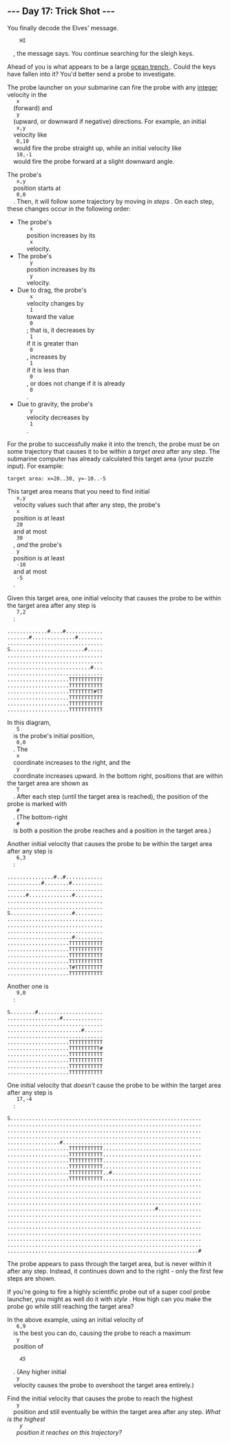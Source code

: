<article class="day-desc">
 <h2>
  --- Day 17: Trick Shot ---
 </h2>
 <p>
  You finally decode the Elves' message.
  <code>
   <span title="Maybe you need to turn the message 90 degrees counterclockwise?">
    HI
   </span>
  </code>
  , the message says. You continue searching for the sleigh keys.
 </p>
 <p>
  Ahead of you is what appears to be a large
  <a href="https://en.wikipedia.org/wiki/Oceanic_trench" target="_blank">
   ocean trench
  </a>
  . Could the keys have fallen into it? You'd better send a probe to investigate.
 </p>
 <p>
  The probe launcher on your submarine can fire the probe with any
  <a href="https://en.wikipedia.org/wiki/Integer" target="_blank">
   integer
  </a>
  velocity in the
  <code>
   x
  </code>
  (forward) and
  <code>
   y
  </code>
  (upward, or downward if negative) directions. For example, an initial
  <code>
   x,y
  </code>
  velocity like
  <code>
   0,10
  </code>
  would fire the probe straight up, while an initial velocity like
  <code>
   10,-1
  </code>
  would fire the probe forward at a slight downward angle.
 </p>
 <p>
  The probe's
  <code>
   x,y
  </code>
  position starts at
  <code>
   0,0
  </code>
  . Then, it will follow some trajectory by moving in
  <em>
   steps
  </em>
  . On each step, these changes occur in the following order:
 </p>
 <ul>
  <li>
   The probe's
   <code>
    x
   </code>
   position increases by its
   <code>
    x
   </code>
   velocity.
  </li>
  <li>
   The probe's
   <code>
    y
   </code>
   position increases by its
   <code>
    y
   </code>
   velocity.
  </li>
  <li>
   Due to drag, the probe's
   <code>
    x
   </code>
   velocity changes by
   <code>
    1
   </code>
   toward the value
   <code>
    0
   </code>
   ; that is, it decreases by
   <code>
    1
   </code>
   if it is greater than
   <code>
    0
   </code>
   , increases by
   <code>
    1
   </code>
   if it is less than
   <code>
    0
   </code>
   , or does not change if it is already
   <code>
    0
   </code>
   .
  </li>
  <li>
   Due to gravity, the probe's
   <code>
    y
   </code>
   velocity decreases by
   <code>
    1
   </code>
   .
  </li>
 </ul>
 <p>
  For the probe to successfully make it into the trench, the probe must be on some trajectory that causes it to be within a
  <em>
   target area
  </em>
  after any step. The submarine computer has already calculated this target area (your puzzle input). For example:
 </p>
 <pre><code>target area: x=20..30, y=-10..-5</code></pre>
 <p>
  This target area means that you need to find initial
  <code>
   x,y
  </code>
  velocity values such that after any step, the probe's
  <code>
   x
  </code>
  position is at least
  <code>
   20
  </code>
  and at most
  <code>
   30
  </code>
  ,
  <em>
   and
  </em>
  the probe's
  <code>
   y
  </code>
  position is at least
  <code>
   -10
  </code>
  and at most
  <code>
   -5
  </code>
  .
 </p>
 <p>
  Given this target area, one initial velocity that causes the probe to be within the target area after any step is
  <code>
   7,2
  </code>
  :
 </p>
 <pre><code>.............#....#............
.......#..............#........
...............................
S........................#.....
...............................
...............................
...........................#...
...............................
....................TTTTTTTTTTT
....................TTTTTTTTTTT
....................TTTTTTTT#TT
....................TTTTTTTTTTT
....................TTTTTTTTTTT
....................TTTTTTTTTTT
</code></pre>
 <p>
  In this diagram,
  <code>
   S
  </code>
  is the probe's initial position,
  <code>
   0,0
  </code>
  . The
  <code>
   x
  </code>
  coordinate increases to the right, and the
  <code>
   y
  </code>
  coordinate increases upward. In the bottom right, positions that are within the target area are shown as
  <code>
   T
  </code>
  . After each step (until the target area is reached), the position of the probe is marked with
  <code>
   #
  </code>
  . (The bottom-right
  <code>
   #
  </code>
  is both a position the probe reaches and a position in the target area.)
 </p>
 <p>
  Another initial velocity that causes the probe to be within the target area after any step is
  <code>
   6,3
  </code>
  :
 </p>
 <pre><code>...............#..#............
...........#........#..........
...............................
......#..............#.........
...............................
...............................
S....................#.........
...............................
...............................
...............................
.....................#.........
....................TTTTTTTTTTT
....................TTTTTTTTTTT
....................TTTTTTTTTTT
....................TTTTTTTTTTT
....................T#TTTTTTTTT
....................TTTTTTTTTTT
</code></pre>
 <p>
  Another one is
  <code>
   9,0
  </code>
  :
 </p>
 <pre><code>S........#.....................
.................#.............
...............................
........................#......
...............................
....................TTTTTTTTTTT
....................TTTTTTTTTT#
....................TTTTTTTTTTT
....................TTTTTTTTTTT
....................TTTTTTTTTTT
....................TTTTTTTTTTT
</code></pre>
 <p>
  One initial velocity that
  <em>
   doesn't
  </em>
  cause the probe to be within the target area after any step is
  <code>
   17,-4
  </code>
  :
 </p>
 <pre><code>S..............................................................
...............................................................
...............................................................
...............................................................
.................#.............................................
....................TTTTTTTTTTT................................
....................TTTTTTTTTTT................................
....................TTTTTTTTTTT................................
....................TTTTTTTTTTT................................
....................TTTTTTTTTTT..#.............................
....................TTTTTTTTTTT................................
...............................................................
...............................................................
...............................................................
...............................................................
................................................#..............
...............................................................
...............................................................
...............................................................
...............................................................
...............................................................
...............................................................
..............................................................#
</code></pre>
 <p>
  The probe appears to pass through the target area, but is never within it after any step. Instead, it continues down and to the right - only the first few steps are shown.
 </p>
 <p>
  If you're going to fire a highly scientific probe out of a super cool probe launcher, you might as well do it with
  <em>
   style
  </em>
  . How high can you make the probe go while still reaching the target area?
 </p>
 <p>
  In the above example, using an initial velocity of
  <code>
   6,9
  </code>
  is the best you can do, causing the probe to reach a maximum
  <code>
   y
  </code>
  position of
  <code>
   <em>
    45
   </em>
  </code>
  . (Any higher initial
  <code>
   y
  </code>
  velocity causes the probe to overshoot the target area entirely.)
 </p>
 <p>
  Find the initial velocity that causes the probe to reach the highest
  <code>
   y
  </code>
  position and still eventually be within the target area after any step.
  <em>
   What is the highest
   <code>
    y
   </code>
   position it reaches on this trajectory?
  </em>
 </p>
</article>

